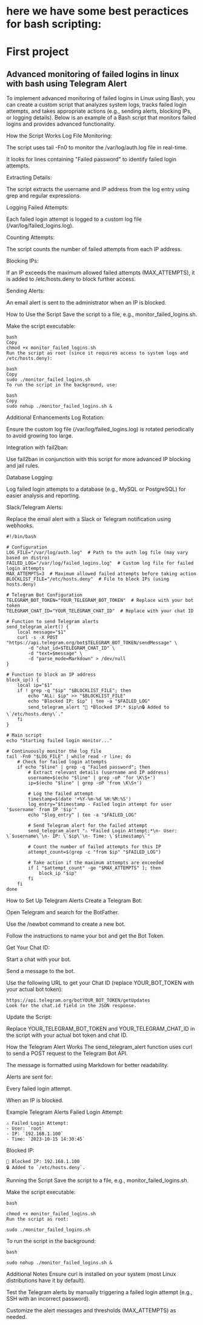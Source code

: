 # here we have some best peractices for bash scripting:
# First project
## Advanced monitoring of failed logins in linux with bash using Telegram Alert

To implement advanced monitoring of failed logins in Linux using Bash, you can create a custom script that analyzes system logs, tracks failed login attempts, and takes appropriate actions (e.g., sending alerts, blocking IPs, or logging details). Below is an example of a Bash script that monitors failed logins and provides advanced functionality.

How the Script Works
Log File Monitoring:

The script uses tail -Fn0 to monitor the /var/log/auth.log file in real-time.

It looks for lines containing "Failed password" to identify failed login attempts.

Extracting Details:

The script extracts the username and IP address from the log entry using grep and regular expressions.

Logging Failed Attempts:

Each failed login attempt is logged to a custom log file (/var/log/failed_logins.log).

Counting Attempts:

The script counts the number of failed attempts from each IP address.

Blocking IPs:

If an IP exceeds the maximum allowed failed attempts (MAX_ATTEMPTS), it is added to /etc/hosts.deny to block further access.

Sending Alerts:

An email alert is sent to the administrator when an IP is blocked.


How to Use the Script
Save the script to a file, e.g., monitor_failed_logins.sh.

Make the script executable:
```
bash
Copy
chmod +x monitor_failed_logins.sh
Run the script as root (since it requires access to system logs and /etc/hosts.deny):
```
```
bash
Copy
sudo ./monitor_failed_logins.sh
To run the script in the background, use:
```
```
bash
Copy
sudo nohup ./monitor_failed_logins.sh &
```

Additional Enhancements
Log Rotation:

Ensure the custom log file (/var/log/failed_logins.log) is rotated periodically to avoid growing too large.

Integration with fail2ban:

Use fail2ban in conjunction with this script for more advanced IP blocking and jail rules.

Database Logging:

Log failed login attempts to a database (e.g., MySQL or PostgreSQL) for easier analysis and reporting.

Slack/Telegram Alerts:

Replace the email alert with a Slack or Telegram notification using webhooks.


```
#!/bin/bash

# Configuration
LOG_FILE="/var/log/auth.log"  # Path to the auth log file (may vary based on distro)
FAILED_LOG="/var/log/failed_logins.log"  # Custom log file for failed login attempts
MAX_ATTEMPTS=3  # Maximum allowed failed attempts before taking action
BLOCKLIST_FILE="/etc/hosts.deny"  # File to block IPs (using hosts.deny)

# Telegram Bot Configuration
TELEGRAM_BOT_TOKEN="YOUR_TELEGRAM_BOT_TOKEN"  # Replace with your bot token
TELEGRAM_CHAT_ID="YOUR_TELEGRAM_CHAT_ID"  # Replace with your chat ID

# Function to send Telegram alerts
send_telegram_alert() {
    local message="$1"
    curl -s -X POST "https://api.telegram.org/bot$TELEGRAM_BOT_TOKEN/sendMessage" \
        -d "chat_id=$TELEGRAM_CHAT_ID" \
        -d "text=$message" \
        -d "parse_mode=Markdown" > /dev/null
}

# Function to block an IP address
block_ip() {
    local ip="$1"
    if ! grep -q "$ip" "$BLOCKLIST_FILE"; then
        echo "ALL: $ip" >> "$BLOCKLIST_FILE"
        echo "Blocked IP: $ip" | tee -a "$FAILED_LOG"
        send_telegram_alert "🚨 *Blocked IP:* $ip\n🔒 Added to \`/etc/hosts.deny\`."
    fi
}

# Main script
echo "Starting failed login monitor..."

# Continuously monitor the log file
tail -Fn0 "$LOG_FILE" | while read -r line; do
    # Check for failed login attempts
    if echo "$line" | grep -q "Failed password"; then
        # Extract relevant details (username and IP address)
        username=$(echo "$line" | grep -oP 'for \K\S+')
        ip=$(echo "$line" | grep -oP 'from \K\S+')

        # Log the failed attempt
        timestamp=$(date '+%Y-%m-%d %H:%M:%S')
        log_entry="$timestamp - Failed login attempt for user '$username' from IP '$ip'"
        echo "$log_entry" | tee -a "$FAILED_LOG"

        # Send Telegram alert for the failed attempt
        send_telegram_alert "⚠️ *Failed Login Attempt:*\n- User: \`$username\`\n- IP: \`$ip\`\n- Time: \`$timestamp\`"

        # Count the number of failed attempts for this IP
        attempt_count=$(grep -c "from $ip" "$FAILED_LOG")

        # Take action if the maximum attempts are exceeded
        if [ "$attempt_count" -ge "$MAX_ATTEMPTS" ]; then
            block_ip "$ip"
        fi
    fi
done

```


How to Set Up Telegram Alerts
Create a Telegram Bot:

Open Telegram and search for the BotFather.

Use the /newbot command to create a new bot.

Follow the instructions to name your bot and get the Bot Token.

Get Your Chat ID:

Start a chat with your bot.

Send a message to the bot.

Use the following URL to get your Chat ID (replace YOUR_BOT_TOKEN with your actual bot token):

```
https://api.telegram.org/botYOUR_BOT_TOKEN/getUpdates
Look for the chat.id field in the JSON response.
```
Update the Script:

Replace YOUR_TELEGRAM_BOT_TOKEN and YOUR_TELEGRAM_CHAT_ID in the script with your actual bot token and chat ID.

How the Telegram Alert Works
The send_telegram_alert function uses curl to send a POST request to the Telegram Bot API.

The message is formatted using Markdown for better readability.

Alerts are sent for:

Every failed login attempt.

When an IP is blocked.

Example Telegram Alerts
Failed Login Attempt:

```
⚠️ Failed Login Attempt:
- User: `root`
- IP: `192.168.1.100`
- Time: `2023-10-15 14:30:45`
```

Blocked IP:

```
🚨 Blocked IP: 192.168.1.100
🔒 Added to `/etc/hosts.deny`.
```
Running the Script
Save the script to a file, e.g., monitor_failed_logins.sh.

Make the script executable:
```
bash

chmod +x monitor_failed_logins.sh
Run the script as root:
```

```
sudo ./monitor_failed_logins.sh
```
To run the script in the background:


```
bash

sudo nohup ./monitor_failed_logins.sh &
```
Additional Notes
Ensure curl is installed on your system (most Linux distributions have it by default).

Test the Telegram alerts by manually triggering a failed login attempt (e.g., SSH with an incorrect password).

Customize the alert messages and thresholds (MAX_ATTEMPTS) as needed.
